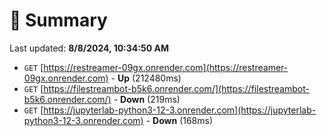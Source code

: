 # 📖 Summary
Last updated: **8/8/2024, 10:34:50 AM**

- `GET` [https://restreamer-09gx.onrender.com](https://restreamer-09gx.onrender.com) - **Up** (212480ms)
- `GET` [https://filestreambot-b5k6.onrender.com/](https://filestreambot-b5k6.onrender.com/) - **Down** (219ms)
- `GET` [https://jupyterlab-python3-12-3.onrender.com](https://jupyterlab-python3-12-3.onrender.com) - **Down** (168ms)
